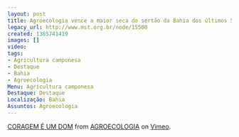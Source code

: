 ```yaml
---
layout: post
title: Agroecologia vence a maior seca do sertão da Bahia dos últimos 50 anos
legacy_url: http://www.mst.org.br/node/15500
created: 1385741419
images: []
video: 
tags:
- Agricultura camponesa
- Destaque
- Bahia
- Agroecologia
Menu: Agricultura camponesa
Destaque: Destaque
Localização: Bahia
Assuntos: Agroecologia
---
```



[CORAGEM É UM DOM](http://vimeo.com/80371915) from 
[AGROECOLOGIA](http://vimeo.com/agroecologia) on 
[Vimeo](https://vimeo.com).
